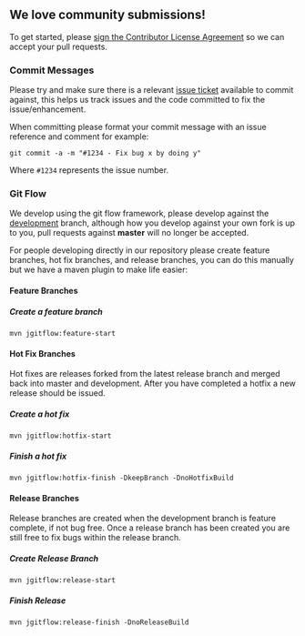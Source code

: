 ## We love community submissions!

To get started, please [sign the Contributor License Agreement](https://www.clahub.com/agreements/OSBI/saiku) so we can accept your pull requests.

### Commit Messages

Please try and make sure there is a relevant [issue ticket](https://github.com/OSBI/saiku/issues) available to commit against, this helps us track issues and the code committed to fix the issue/enhancement.

When committing please format your commit message with an issue reference and comment for example:

```
git commit -a -m "#1234 - Fix bug x by doing y"
```

Where `#1234` represents the issue number.

### Git Flow

We develop using the git flow framework, please develop against the [development](https://github.com/OSBI/saiku/tree/development) branch, although how you develop against your own fork is up to you, pull requests against **master** will no longer be accepted.

For people developing directly in our repository please create feature branches, hot fix branches, and release branches, you can do this manually but we have a maven plugin to make life easier:

#### Feature Branches

##### Create a feature branch

```
mvn jgitflow:feature-start
```

#### Hot Fix Branches

Hot fixes are releases forked from the latest release branch and merged back into master and development. After you have completed a hotfix a new release should be issued.

##### Create a hot fix

```
mvn jgitflow:hotfix-start
```

##### Finish a hot fix

```
mvn jgitflow:hotfix-finish -DkeepBranch -DnoHotfixBuild
```

#### Release Branches

Release branches are created when the development branch is feature complete, if not bug free. Once a release branch has been created you are still free to fix bugs within the release branch.

##### Create Release Branch

```
mvn jgitflow:release-start
```

##### Finish Release

```
mvn jgitflow:release-finish -DnoReleaseBuild
```

